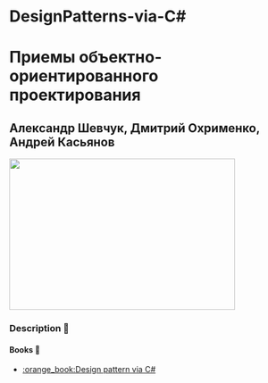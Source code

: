 # DesignPatterns-via-C#
<h1>Приемы объектно-ориентированного проектирования</h1>
<h2>Александр Шевчук, Дмитрий Охрименко, Андрей Касьянов</h2>
<p align="Left"><img src="https://i.ytimg.com/vi/Oyz76pTexGs/maxresdefault.jpg" width="404" height="271"></p>


### Description :pushpin:



#### Books :file_folder:
<ul>
<li><a href="https://drive.google.com/open?id=0By1MH5wlD0LhLTByR3NUclhKbjQ">:orange_book:Design pattern via C#</a>
</ul>





